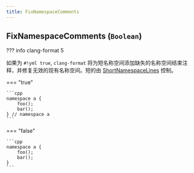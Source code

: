 ```yaml
---
title: FixNamespaceComments
---
```


## FixNamespaceComments (`Boolean`)

??? info
    clang-format 5

如果为 `#!yml true`, `clang-format` 将为短名称空间添加缺失的名称空间结束注释，并修复无效的现有名称空间。短的由 [ShortNamespaceLines](../ShortNamespaceLines) 控制。

=== "true"

    ```cpp
    namespace a {
        foo();
        bar();
    } // namespace a
    ```

=== "false"

    ```cpp
    namespace a {
        foo();
        bar();
    }
    ```
